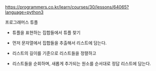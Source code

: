 https://programmers.co.kr/learn/courses/30/lessons/64065?language=python3

프로그래머스 튜플

* 튜플을 표현하는 집합들에서 튜플 찾기


* 먼저 문자열에서 집합들을 추출해서 리스트에 담는다.
* 리스트의 길이를 기준으로 리스트들을 정렬하고
* 리스트들을 순회하며, 새롭게 추가되는 원소를 순서대로 정답 리스트에 담는다.